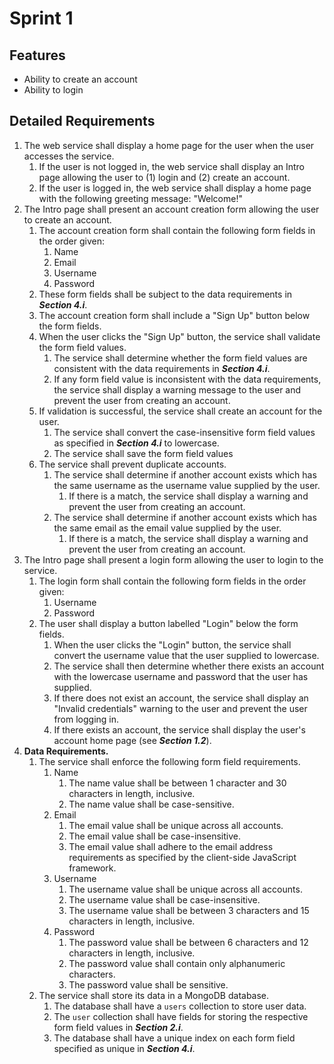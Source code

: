 # Sprint 1

## Features
* Ability to create an account
* Ability to login

## Detailed Requirements
1. The web service shall display a home page for the user when the user accesses the service.
    1. If the user is not logged in, the web service shall display an Intro page allowing the user to (1) login and (2) create an account. 
    1. If the user is logged in, the web service shall display a home page with the following greeting message: "Welcome!"
1. The Intro page shall present an account creation form allowing the user to create an account.
    1. The account creation form shall contain the following form fields in the order given:
        1. Name
        1. Email
        1. Username
        1. Password
    1. These form fields shall be subject to the data requirements in ***Section 4.i***.
    1. The account creation form shall include a "Sign Up" button below the form fields.
    1. When the user clicks the "Sign Up" button, the service shall validate the form field values.
        1. The service shall determine whether the form field values are consistent with the data requirements in ***Section 4.i***.
        1. If any form field value is inconsistent with the data requirements, the service shall display a warning message to the user and prevent the user from creating an account.
    1. If validation is successful, the service shall create an account for the user.
        1. The service shall convert the case-insensitive form field values as specified in ***Section 4.i*** to lowercase.
        1. The service shall save the form field values 
    1. The service shall prevent duplicate accounts.
        1. The service shall determine if another account exists which has the same username as the username value supplied by the user.
            1. If there is a match, the service shall display a warning and prevent the user from creating an account.
        1. The service shall determine if another account exists which has the same email as the email value supplied by the user.
            1. If there is a match, the service shall display a warning and prevent the user from creating an account.
1. The Intro page shall present a login form allowing the user to login to the service.
    1. The login form shall contain the following form fields in the order given:
        1. Username
        1. Password
    1. The user shall display a button labelled "Login" below the form fields.
        1. When the user clicks the "Login" button, the service shall convert the username value that the user supplied to lowercase.
        1. The service shall then determine whether there exists an account with the lowercase username and password that the user has supplied.
        1. If there does not exist an account, the service shall display an "Invalid credentials" warning to the user and prevent the user from logging in.
        1. If there exists an account, the service shall display the user's account home page (see ***Section 1.2***).
1. **Data Requirements.**
    1. The service shall enforce the following form field requirements.
        1. Name
            1. The name value shall be between 1 character and 30 characters in length, inclusive.
            1. The name value shall be case-sensitive.
        1. Email
            1. The email value shall be unique across all accounts.
            1. The email value shall be case-insensitive.
            1. The email value shall adhere to the email address requirements as specified by the client-side JavaScript framework.
        1. Username
            1. The username value shall be unique across all accounts.
            1. The username value shall be case-insensitive.
            1. The username value shall be between 3 characters and 15 characters in length, inclusive.
        1. Password
            1. The password value shall be between 6 characters and 12 characters in length, inclusive.
            1. The password value shall contain only alphanumeric characters.
            1. The password value shall be sensitive.
    1. The service shall store its data in a MongoDB database.
        1. The database shall have a `users` collection to store user data.
        1. The `user` collection shall have fields for storing the respective form field values in ***Section 2.i***.
        1. The database shall have a unique index on each form field specified as unique in ***Section 4.i***.